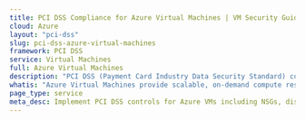 ```yaml
---
title: PCI DSS Compliance for Azure Virtual Machines | VM Security Guide
cloud: Azure
layout: "pci-dss"
slug: pci-dss-azure-virtual-machines
framework: PCI DSS
service: Virtual Machines
full: Azure Virtual Machines
description: "PCI DSS (Payment Card Industry Data Security Standard) compliance refers to the adherence to a set of security standards designed to protect card information during and after a financial transaction. These standards are established by the Payment Card Industry Security Standards Council (PCI SSC), which was founded by major credit card companies like Visa, MasterCard, American Express, Discover, and JCB."
whatis: "Azure Virtual Machines provide scalable, on-demand compute resources in the cloud, enabling users to run applications, deploy workloads, and manage operating systems without maintaining physical hardware. With support for various operating systems like Windows and Linux, users can configure and scale VMs to meet their performance and cost requirements. Azure Virtual Machines offer features like auto-scaling, high availability, and seamless integration with other Azure services for enhanced cloud-based computing."
page_type: service
meta_desc: Implement PCI DSS controls for Azure VMs including NSGs, disk encryption, IMDS security, and network isolation for payment card environments.
---
```


